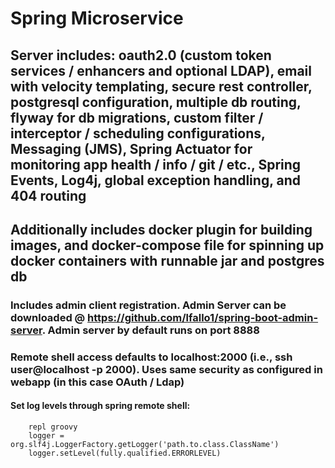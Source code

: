 # Spring Microservice

## Server includes: oauth2.0 (custom token services / enhancers and optional LDAP), email with velocity templating, secure rest controller, postgresql configuration, multiple db routing, flyway for db migrations, custom filter / interceptor / scheduling configurations, Messaging (JMS), Spring Actuator for monitoring app health / info / git / etc., Spring Events, Log4j, global exception handling, and 404 routing

## Additionally includes docker plugin for building images, and docker-compose file for spinning up docker containers with runnable jar and postgres db

### Includes admin client registration. Admin Server can be downloaded @ https://github.com/lfallo1/spring-boot-admin-server. Admin server by default runs on port 8888

### Remote shell access defaults to localhost:2000 (i.e., ssh user@localhost -p 2000). Uses same security as configured in webapp (in this case OAuth / Ldap)
#### Set log levels through spring remote shell:
		repl groovy
		logger = org.slf4j.LoggerFactory.getLogger('path.to.class.ClassName')
		logger.setLevel(fully.qualified.ERRORLEVEL)
